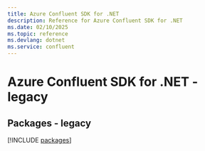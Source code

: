 ```yaml
---
title: Azure Confluent SDK for .NET
description: Reference for Azure Confluent SDK for .NET
ms.date: 02/10/2025
ms.topic: reference
ms.devlang: dotnet
ms.service: confluent
---
```

# Azure Confluent SDK for .NET - legacy
## Packages - legacy
[!INCLUDE [packages](confluent-index.md)]